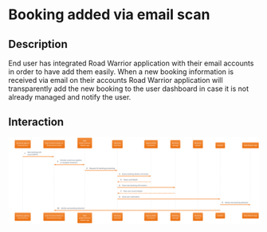 # Booking added via email scan

## Description

End user has integrated Road Warrior application with their email accounts in order to have add them easily. When a new booking information is received via email on their accounts Road Warrior application will transparently add the new booking to the user dashboard in case it is not already managed and notify the user.

## Interaction

![](./booking_added_via_email.svg)
